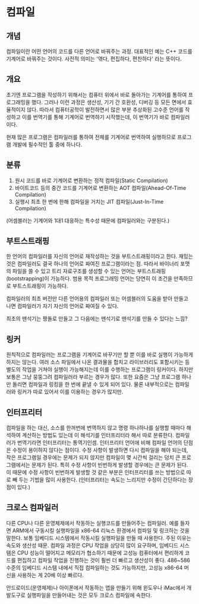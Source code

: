 # 컴파일

## 개념
컴파일이란 어떤 언어의 코드를 다른 언어로 바꿔주는 과정. 대표적인 예는 C++ 코드를 기계어로 바꿔주는 것이다. 사전적 의미는 '엮다, 편집하다, 편찬하다' 라는 뜻이다.

## 개요
초기엔 프로그램을 작성하기 위해서는 컴퓨터 위에서 바로 돌아가는 기계어를 통하여 프로그래밍을 했다. 그러나 이런 과정은 생산성, 기기 간 호환성, 디버깅 등 모든 면에서 효율적이지 않다. 따라서 컴퓨터공학이 발전하면서 많은 부분 추상화된 고수준 언어를 작성하고 이를 번역기를 통해 기계어로 번역하기 시작했는데, 이 번역기가 바로 컴파일러이다.

현재 많은 프로그램은 컴파일러를 통하여 전체를 기계어로 번역하여 실행하므로 프로그램 개발에 필수적인 툴 중에 하나다.

## 분류
1. 원시 코드를 바로 기계어로 변환하는 정적 컴파일(Static Compilation)
2. 바이트코드 등의 중간 코드를 기계어로 변환하는 AOT 컴파일(Ahead-Of-Time Compilation)
3. 실행시 최초 한 번에 한해 컴파일을 거치는 JIT 컴파일(Just-In-Time Compilation)

(어셈블러는 기계어와 1대1 대응하는 특수성 때문에 컴파일러와는 구분된다.)

## 부트스트래핑
한 언어의 컴파일러를 자신의 언어로 재작성하는 것을 부트스트래핑이라고 한다. 재밌는 것은 컴파일러도 결국 하나의 언어로 짜여진 프로그램이라는 점. 따라서 바이너리 포맷의 파일을 쓸 수 있고 트리 자료구조를 생성할 수 있는 언어는 부트스트래핑(bootstrapping)이 가능하다. 범용 목적 프로그래밍 언어는 당연히 이 조건을 만족하므로 부트스트래핑이 가능하다.

컴파일러의 최초 버전만 다른 언어용의 컴파일러 또는 어셈블러의 도움을 받아 만들고 나면 컴파일러가 자기 자신의 언어로 짜여질 수 있다.

최초의 뗀석기는 짱돌로 만들고 그 다음에는 뗀석기로 뗀석기를 만들 수 있다는 느낌?

## 링커
원칙적으로 컴파일러는 프로그램을 기계어로 바꾸기만 할 뿐 이를 바로 실행이 가능하게 하지는 않는다. 여러 소스 파일에서 나온 결과물을 합치고 라이브러리도 포함시키는 등 별도의 작업을 거쳐야 실행이 가능해지는데 이를 수행하는 프로그램이 링커이다. 하지만 보통은 그냥 뭉뚱그려 컴파일러라 부르는 경우가 많다. 또한 요즘은 그냥 프로그램 하나만 돌리면 컴파일과 링킹을 한 번에 끝낼 수 있게 되어 있다. 물론 내부적으로는 컴파일러와 링커가 따로 있어서 이를 이용하는 경우가 많지만.

## 인터프리터
컴파일을 하는 대신, 소스를 한꺼번에 번역하지 않고 명령 하나하나를 실행할 때마다 해석하여 계산하는 방법도 있는데 이 해석기를 인터프리터라 해서 따로 분류한다. 컴파일러가 번역기라면 인터프리터는 통역기인셈.
인터프리터 언어에 비해 컴파일 언어의 단점은 수정이 용이하지 않다는 점이다. 수정 사항이 발생하면 다시 컴파일을 해야 되는데, 작은 프로그램일 경우에는 문제가 되지 않지만 컴파일이 몇 시간씩 걸리는 덩치 큰 프로그램에서는 문제가 된다. 특히 수정 사항이 빈번하게 발생할 경우에는 큰 문제가 된다. 이 때문에 수정 사항이 빈번하게 발생할 것 같은 부분은 인터프리터를 쓰는 방법으로 따로 빼 두는 기법을 많이 사용한다. (인터프리터는 속도는 느리지만 수정이 간단하다는 장점이 있다.)

## 크로스 컴파일러
다른 CPU나 다른 운영체제에서 작동하는 실행코드를 만들어주는 컴파일러. 예를 들자면 ARM에서 구동시킬 실행파일을 x86-64 리눅스 환경에서 컴파일 및 링크하는 것을 말한다.
보통 임베디드 시스템에서 작동시킬 실행파일을 만들 때 사용한다. 주된 이유는 속도와 생산성 때문. 컴파일 과정은 CPU 작업을 상당히 많이 요구하며, 임베디드 시스템은 CPU 성능이 떨어지고 메모리가 협소하기 때문에 고성능 컴퓨터에서 편리하게 코드를 편집하고 컴파일 작업을 진행하는 것이 훨씬 더 빠르고 생산성이 좋다.
486~586 수준의 임베디드 시스템 내에서 직접 컴파일하는 것도 가능하지만, 고성능 x86-64 머신을 사용하는 게 20배 이상 빠르다.

안드로이드(운영체제)나 아이폰에서 작동하는 앱을 만들기 위해 윈도우나 iMac에서 개발도구로 실행파일을 만들어내는 것은 모두 크로스 컴파일에 속한다.